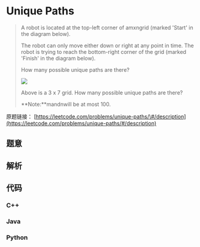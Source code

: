 # Unique Paths

> A robot is located at the top-left corner of amxngrid \(marked 'Start' in the diagram below\).
>
> The robot can only move either down or right at any point in time. The robot is trying to reach the bottom-right corner of the grid \(marked 'Finish' in the diagram below\).
>
> How many possible unique paths are there?
>
> ![](https://leetcode.com/static/images/problemset/robot_maze.png)
>
> Above is a 3 x 7 grid. How many possible unique paths are there?
>
> **Note:**mandnwill be at most 100.

原题链接：[https://leetcode.com/problems/unique-paths/\#/description](https://leetcode.com/problems/unique-paths/#/description)

## 题意

## 解析

## 代码

### C++

### Java

### Python



